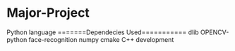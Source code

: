 # Major-Project
Python language
=======Dependecies Used===========
dlib
OPENCV-python
face-recognition
numpy
cmake
C++ development
